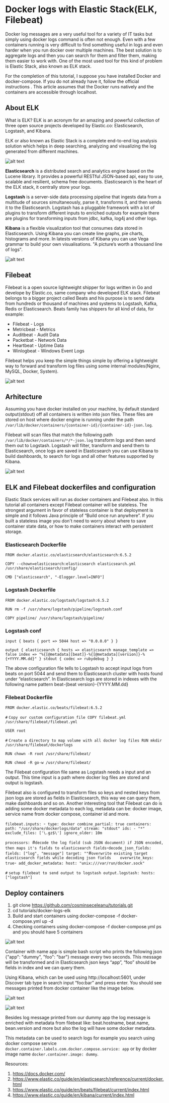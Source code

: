 # Docker logs with Elastic Stack(ELK, Filebeat)

Docker log messages are a very useful tool for a variety of IT tasks but simply using docker logs command is often not enough. Even with a few containers running is very difficult to find something useful in logs and even harder when you run docker over multiple machines. The best solution is to aggregate logs and then you can search for them and filter them, making them easier to work with. One of the most used tool for this kind of problem is Elastic Stack, also known as ELK stack.

For the completion of this tutorial, I suppose you have installed Docker and docker-compose. If you do not already have it, follow the official instructions . This article assumes that the Docker runs natively and the containers are accessible through localhost.

## About ELK

What is ELK? ELK is an acronym for an amazing and powerful collection of three open source projects developed by Elastic.co: Elasticsearch, Logstash, and Kibana.

ELK or also known as Elastic Stack is a complete end-to-end log analysis solution which helps in deep searching, analyzing and visualizing the log generated from different machines.


![alt text](./images/elk.png)

**Elasticsearch** is a distributed search and analytics engine based on the Lucene library. It provides a powerful RESTful JSON-based api, easy to use, scalable and resilient, schema free documents. Elasticsearch is the heart of the ELK stack, it centrally store your logs.

**Logstash** is a server-side data processing pipeline that ingests data from a multitude of sources simultaneously, parse it, transforms it, and then sends it to the Elasticsearch. Logstash has a pluggable framework with a lot of plugins to transform different inputs to enriched outputs for example there are plugins for transforming inputs from jdbc, kafka, log4j and other logs.

**Kibana** is a flexible visualization tool that consumes data stored in Elasticsearch. Using Kibana you can create line graphs, pie charts, histograms and more. In latests versions of Kibana you can use Vega grammar to build your own visualisations. "A picture’s worth a thousand line of logs".

![alt text](./images/kibana-timeseries.jpg)

## Filebeat

Filebeat is a open source lightweight shipper for logs written in Go and develope by Elastic.co, same company who developed ELK stack. Filebeat belongs to a bigger project called Beats and his purpose is to send data from hundreds or thousand of machines and systems to Logstash, Kafka, Redis or Elasticsearch. Beats family has shippers for all kind of data, for example:
 * Filebeat - Logs
 * Metricbeat - Metrics
 * Auditbeat - Audit Data
 * Packetbat - Network Data
 * Heartbeat - Uptime Data
 * Winlogbeat - Windows Event Logs
 
Filebeat helps you keep the simple things simple by offering a lightweight way to forward and transform log files using some internal modules(Nginx, MySQL, Docker, System).

![alt text](./images/filebeat-elk.png)

## Arhitecture

Assuming you have docker installed on your machine, by default standard output(stdout) off all containers is written into json files. These files are stored on host where docker engine is running under the path `/var/lib/docker/containers/{container-id}/{container-id}-json.log`.

Filebeat will scan files that match the following path `/var/lib/docker/containers/*/*-json.log` transform logs and then send them out to Logstash. Logstash will filter, transform and send them to Elasticsearch, once logs are saved in Elasticsearch you can use Kibana to build dashboards, to search for logs and all other features supported by Kibana.

![alt text](./images/arhitecture.png)

## ELK and Filebeat dockerfiles and configuration

Elastic Stack services will run as docker containers and Filebeat also. In this tutorial all containers except Filebeat container will be stateless. The strongest argument in favor of stateless container is that deployment is simple and it follows Java principle of “Build once run anywhere”. If you built a stateless image you don't need to worry about where to save container state data, or how to make containers interact with persistent storage.

### Elasticsearch Dockerfile

`FROM docker.elastic.co/elasticsearch/elasticsearch:6.5.2`

`COPY --chown=elasticsearch:elasticsearch elasticsearch.yml /usr/share/elasticsearch/config/`

`CMD ["elasticsearch", "-Elogger.level=INFO"]`

### Logstash Dockerfile

`FROM docker.elastic.co/logstash/logstash:6.5.2`

`RUN rm -f /usr/share/logstash/pipeline/logstash.conf`

`COPY pipeline/ /usr/share/logstash/pipeline/`

### Logstash conf 

`input {
    beats {
        port => 5044
        host => "0.0.0.0"
      }
    }`
    
`output {
    elasticsearch {
        hosts => elasticsearch
        manage_template => false
            index => "%{[@metadata][beat]}-%{[@metadata][version]}-%{+YYYY.MM.dd}"
    }
   stdout { codec => rubydebug }
}`

The above configuration file tells to Logstash to accept input logs from beats on port 5044 and send them to Elasticsearch cluster with hosts found under “elasticsearch”. In Elasticsearch logs are stored in indexes with the following name pattern beat-{beat version}-{YYYY.MM.dd}

### Filebeat Dockerfile

`FROM docker.elastic.co/beats/filebeat:6.5.2`

`#` `Copy our custom configuration file
COPY filebeat.yml /usr/share/filebeat/filebeat.yml`

`USER root`

`#` `Create a directory to map volume with all docker log files
RUN mkdir /usr/share/filebeat/dockerlogs`

`RUN chown -R root /usr/share/filebeat/`

`RUN chmod -R go-w /usr/share/filebeat/`

The Filebeat configuration file same as Logstash needs a input and an output. This time input is a path where docker log files are stored and output is logstash.

Filebeat also is configured to transform files so keys and nested keys from json logs are stored as fields in Elasticsearch, this way we can query them, make dashboards and so on. Another interesting tool that Filebeat can do is adding some docker metadata to each log, metadata can be: docker image, service name from docker compose, container id and more.

`filebeat.inputs:
`-` type: docker
 combine_partial: true
 containers:
   path: "/usr/share/dockerlogs/data"
   stream: "stdout"
   ids:
     - "*"
 exclude_files: ['\.gz$\']
 ignore_older: 10m`
 
`processors:
 `#` decode the log field (sub JSON document) if JSON encoded, then maps it's fields to elasticsearch fields
`-` decode_json_fields:
   fields: ["log", "message"]
   target: ""
   `#` overwrite existing target elasticsearch fields while decoding json fields   
   overwrite_keys: true
`-` add_docker_metadata:
   host: "unix:///var/run/docker.sock"`
   
`#` `setup filebeat to send output to logstash
output.logstash:
 hosts: ["logstash"]`
 
 ## Deploy containers
 
 1. git clone https://github.com/cosminseceleanu/tutorials.git
 2. cd tutorials/docker-logs-elk
 3. Build and start containers using docker-compose -f docker-compose.yml up -d
 4. Checking containers using docker-compose -f docker-compose.yml ps and you should have 5 containers
 
 ![alt text](./images/containers.png)
 
 Container with name app is simple bash script who prints the following json {\"app\": "dummy", "foo": "bar"} message every two seconds. This message will be transformed and in Elasticsearch json keys “app”, “foo” should be fields in index and we can query them.

Using Kibana, which can be used using http://localhost:5601, under Discover tab type in search input “foo:bar” and press enter. You should see messages printed from docker container like the image below.

![alt text](./images/kibana1.png)

![alt text](./images/kibana2.png)

Besides log message printed from our dummy app the log message is enriched with metadata from filebeat like: beat.hostname, beat.name, bean.version and more but also the log will have some docker metadata.
 
This metadata can be used to search logs for example you search using docker compose service `docker.container.labels.com.docker.compose.service: app` or by docker image name `docker.container.image: dummy`.

Resources:
1. https://docs.docker.com/
2. https://www.elastic.co/guide/en/elasticsearch/reference/current/docker.html
3. https://www.elastic.co/guide/en/beats/filebeat/current/index.html
4. https://www.elastic.co/guide/en/kibana/current/index.html



